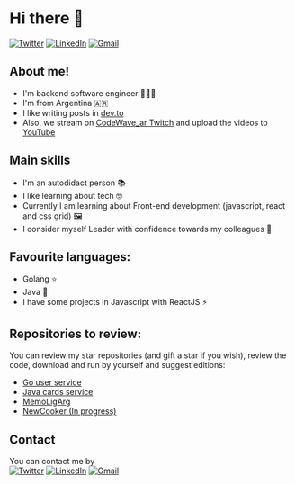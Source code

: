 # Hi there 👋

[![Twitter](https://img.shields.io/badge/Twitter-%231DA1F2.svg?style=for-the-badge&logo=Twitter&logoColor=white)](https://www.twitter/rlgino/)
[![LinkedIn](https://img.shields.io/badge/linkedin-%230077B5.svg?style=for-the-badge&logo=linkedin&logoColor=white)](https://www.linkedin.com/in/rlgino/)
[![Gmail](https://img.shields.io/badge/Gmail-D14836?style=for-the-badge&logo=gmail&logoColor=white)](mailto:gino.luraschi@outlook.com.ar)

## About me!
* I'm backend software engineer 👨🏻‍🔬
* I'm from Argentina 🇦🇷
* I like writing posts in [dev.to](https://dev.to/rlgino)
* Also, we stream on [CodeWave_ar Twitch](https://www.twitch.tv/codewave_ar) and upload the videos to [YouTube](https://www.youtube.com/@codewave-ar)

## Main skills
* I'm an autodidact person 📚
* I like learning about tech 🤓
* Currently I am learning about Front-end development (javascript, react and css grid) 🖼️
* I consider myself Leader with confidence towards my colleagues 🫡

## Favourite languages:
* Golang ⭐️
* Java 🔭
* I have some projects in Javascript with ReactJS ⚡

## Repositories to review:
You can review my star repositories (and gift a star if you wish), review the code, download and run by yourself and suggest editions:
* [Go user service](https://github.com/rlgino/nextjs-memoligarg)
* [Java cards service](https://github.com/rlgino/java-cards-services)
* [MemoLigArg](https://github.com/rlgino/nextjs-memoligarg)
* [NewCooker (In progress)](https://github.com/rlgino/New-Cooker-App)

## Contact
You can contact me by <br />
[![Twitter](https://img.shields.io/badge/Twitter-%231DA1F2.svg?style=for-the-badge&logo=Twitter&logoColor=white)](https://www.twitter/rlgino/)
[![LinkedIn](https://img.shields.io/badge/linkedin-%230077B5.svg?style=for-the-badge&logo=linkedin&logoColor=white)](https://www.linkedin.com/in/rlgino/)
[![Gmail](https://img.shields.io/badge/Gmail-D14836?style=for-the-badge&logo=gmail&logoColor=white)](mailto:gino.luraschi@outlook.com.ar)
